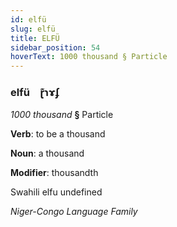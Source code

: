 ```yaml
---
id: elfü
slug: elfü
title: ELFÜ
sidebar_position: 54
hoverText: 1000 thousand § Particle
---
```


### elfü&emsp;<span kind="abugida">ɽ͊ɿɤʄ</span>

*1000 thousand* **§** Particle

**Verb**: to be a thousand

**Noun**: a thousand

**Modifier**: thousandth

Swahili elfu undefined

*Niger-Congo Language Family*